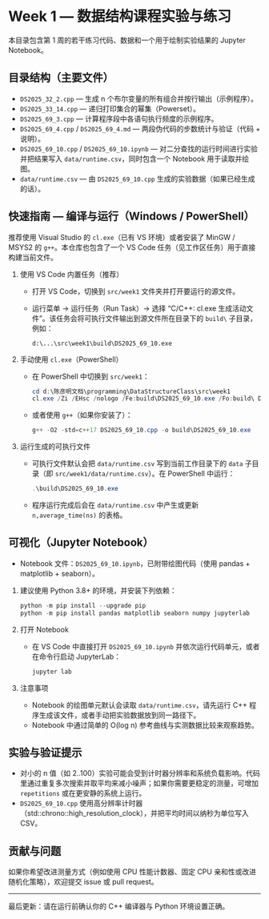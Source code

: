 
# Week 1 — 数据结构课程实验与练习

本目录包含第 1 周的若干练习代码、数据和一个用于绘制实验结果的 Jupyter Notebook。

## 目录结构（主要文件）

- `DS2025_32_2.cpp` — 生成 n 个布尔变量的所有组合并按行输出（示例程序）。
- `DS2025_33_14.cpp` — 递归打印集合的幂集（Powerset）。
- `DS2025_69_3.cpp` — 计算程序段中各语句执行频度的示例程序。
- `DS2025_69_4.cpp` / `DS2025_69_4.md` — 两段伪代码的步数统计与验证（代码 + 说明）。
- `DS2025_69_10.cpp` / `DS2025_69_10.ipynb` — 对二分查找的运行时间进行实验并把结果写入 `data/runtime.csv`，同时包含一个 Notebook 用于读取并绘图。
- `data/runtime.csv` — 由 `DS2025_69_10.cpp` 生成的实验数据（如果已经生成的话）。

## 快速指南 — 编译与运行（Windows / PowerShell）

推荐使用 Visual Studio 的 `cl.exe`（已有 VS 环境）或者安装了 MinGW / MSYS2 的 `g++`。本仓库也包含了一个 VS Code 任务（见工作区任务）用于直接构建当前文件。

1) 使用 VS Code 内置任务（推荐）

	- 打开 VS Code，切换到 `src/week1` 文件夹并打开要运行的源文件。
	- 运行菜单 -> 运行任务（Run Task）-> 选择 “C/C++: cl.exe 生成活动文件”。该任务会将可执行文件输出到源文件所在目录下的 `build\` 子目录，例如：

	  `d:\...\src\week1\build\DS2025_69_10.exe`

2) 手动使用 `cl.exe`（PowerShell）

	- 在 PowerShell 中切换到 `src/week1`：

	  ```powershell
	  cd d:\陈彦明文档\programming\DataStructureClass\src\week1
	  cl.exe /Zi /EHsc /nologo /Fe:build\DS2025_69_10.exe /Fo:build\ DS2025_69_10.cpp
	  ```

	- 或者使用 `g++`（如果你安装了）：

	  ```powershell
	  g++ -O2 -std=c++17 DS2025_69_10.cpp -o build\DS2025_69_10.exe
	  ```

3) 运行生成的可执行文件

	- 可执行文件默认会把 `data/runtime.csv` 写到当前工作目录下的 `data` 子目录（即 `src/week1/data/runtime.csv`）。在 PowerShell 中运行：

	  ```powershell
	  .\build\DS2025_69_10.exe
	  ```

	- 程序运行完成后会在 `data/runtime.csv` 中产生或更新 `n,average_time(ns)` 的表格。

## 可视化（Jupyter Notebook）

- Notebook 文件：`DS2025_69_10.ipynb`，已附带绘图代码（使用 pandas + matplotlib + seaborn）。

1) 建议使用 Python 3.8+ 的环境，并安装下列依赖：

	```powershell
	python -m pip install --upgrade pip
	python -m pip install pandas matplotlib seaborn numpy jupyterlab
	```

2) 打开 Notebook

	- 在 VS Code 中直接打开 `DS2025_69_10.ipynb` 并依次运行代码单元，或者在命令行启动 JupyterLab：

	  ```powershell
	  jupyter lab
	  ```

3) 注意事项

	- Notebook 的绘图单元默认会读取 `data/runtime.csv`，请先运行 C++ 程序生成该文件，或者手动把实验数据放到同一路径下。
	- Notebook 中通过简单的 O(log n) 参考曲线与实测数据比较来观察趋势。

## 实验与验证提示

- 对小的 n 值（如 2..100）实验可能会受到计时器分辨率和系统负载影响。代码里通过重复多次搜索并取平均来减小噪声；如果你需要更稳定的测量，可增加 `repetitions` 或在更安静的系统上运行。
- `DS2025_69_10.cpp` 使用高分辨率计时器（std::chrono::high_resolution_clock），并把平均时间以纳秒为单位写入 CSV。

## 贡献与问题

如果你希望改进测量方式（例如使用 CPU 性能计数器、固定 CPU 亲和性或改进随机化策略），欢迎提交 issue 或 pull request。

----

最后更新：请在运行前确认你的 C++ 编译器与 Python 环境设置正确。

